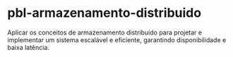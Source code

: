 # pbl-armazenamento-distribuido
Aplicar os conceitos de armazenamento distribuído para projetar e implementar um sistema escalável e eficiente, garantindo disponibilidade e baixa latência.
